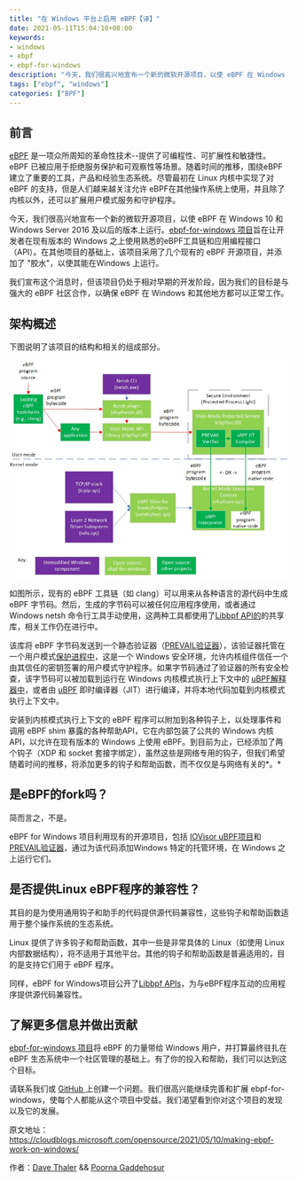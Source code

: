```yaml
---
title: "在 Windows 平台上启用 eBPF【译】"
date: 2021-05-11T15:04:10+08:00
keywords:
- windows
- ebpf
- ebpf-for-windows
description: "今天，我们很高兴地宣布一个新的微软开源项目，以使 eBPF 在 Windows 10 和 Windows Server 2016 及以后的版本上运行。旨在让开发者在现有版本的 Windows 之上使用熟悉的eBPF工具链和应用编程接口（API）。在其他项目的基础上，该项目采用了几个现有的 eBPF 开源项目，并添加了'胶水'，以使其能在Windows 上运行。"
tags: ["ebpf", "windows"]
categories: ["BPF"]
---
```


## 前言

[eBPF](https://ebpf.io/) 是一项众所周知的革命性技术--提供了可编程性、可扩展性和敏捷性。eBPF 已被应用于拒绝服务保护和可观察性等场景。随着时间的推移，围绕eBPF建立了重要的工具，产品和经验生态系统。尽管最初在 Linux 内核中实现了对 eBPF 的支持，但是人们越来越关注允许 eBPF在其他操作系统上使用，并且除了内核以外，还可以扩展用户模式服务和守护程序。

今天，我们很高兴地宣布一个新的微软开源项目，以使 eBPF 在 Windows 10 和 Windows Server 2016 及以后的版本上运行。[ebpf-for-windows 项目](https://aka.ms/ebpf-for-windows)旨在让开发者在现有版本的 Windows 之上使用熟悉的eBPF工具链和应用编程接口（API）。在其他项目的基础上，该项目采用了几个现有的 eBPF 开源项目，并添加了 "胶水"，以使其能在Windows 上运行。

我们宣布这个消息时，但该项目仍处于相对早期的开发阶段，因为我们的目标是与强大的 eBPF 社区合作，以确保 eBPF 在 Windows 和其他地方都可以正常工作。

## 架构概述 

下图说明了该项目的结构和相关的组成部分。

![img](imgs/ebpf_on_windows_arch.png)

如图所示，现有的 eBPF 工具链（如 clang）可以用来从各种语言的源代码中生成 eBPF 字节码。然后，生成的字节码可以被任何应用程序使用，或者通过 Windows netsh 命令行工具手动使用，这两种工具都使用了[Libbpf API的](https://github.com/libbpf/libbpf)的共享库，相关工作仍在进行中。

该库将 eBPF 字节码发送到一个静态验证器（[PREVAIL验证器](https://github.com/vbpf/ebpf-verifier)），该验证器托管在一个用户模式[保护进程中](https://docs.microsoft.com/en-us/windows/win32/services/protecting-anti-malware-services-#system-protected-process)，这是一个 Windows 安全环境，允许内核组件信任一个由其信任的密钥签署的用户模式守护程序。如果字节码通过了验证器的所有安全检查，该字节码可以被加载到运行在 Windows 内核模式执行上下文中的 [uBPF解释器中](https://github.com/iovisor/ubpf)，或者由 [uBPF](https://github.com/iovisor/ubpf) 即时编译器（JIT）进行编译，并将本地代码加载到内核模式执行上下文中。

安装到内核模式执行上下文的 eBPF 程序可以附加到各种钩子上，以处理事件和调用 eBPF shim 暴露的各种帮助API，它在内部包装了公共的 Windows 内核API，以允许在现有版本的 Windows 上使用 eBPF。到目前为止，已经添加了两个钩子（XDP 和 socket 套接字绑定），虽然这些是网络专用的钩子，但我们希望随着时间的推移，将添加更多的钩子和帮助函数，而不仅仅是与网络有关的*。*

## 是eBPF的fork吗？

简而言之，不是。

eBPF for Windows 项目利用现有的开源项目，包括 [IOVisor uBPF项目](https://github.com/iovisor/ubpf)和 [PREVAIL验证器](https://github.com/vbpf/ebpf-verifier)，通过为该代码添加Windows 特定的托管环境，在 Windows 之上运行它们。

## 是否提供Linux eBPF程序的兼容性？ 

其目的是为使用通用钩子和助手的代码提供源代码兼容性，这些钩子和帮助函数适用于整个操作系统的生态系统。

Linux 提供了许多钩子和帮助函数，其中一些是非常具体的 Linux（如使用 Linux 内部数据结构），将不适用于其他平台。其他的钩子和帮助函数是普遍适用的，目的是支持它们用于 eBPF 程序。

同样，eBPF for Windows项目公开了[Libbpf APIs](https://github.com/libbpf/libbpf)，为与eBPF程序互动的应用程序提供源代码兼容性。

## 了解更多信息并做出贡献 

[ebpf-for-windows 项目](https://aka.ms/ebpf-for-windows)将 eBPF 的力量带给 Windows 用户，并打算最终驻扎在 eBPF 生态系统中一个社区管理的基础上。有了你的投入和帮助，我们可以达到这个目标。

请联系我们或 [GitHub ](https://aka.ms/ebpf-for-windows)上创建一个问题。我们很高兴能继续完善和扩展 ebpf-for-windows，使每个人都能从这个项目中受益。我们渴望看到你对这个项目的发现以及它的发展。


原文地址：https://cloudblogs.microsoft.com/opensource/2021/05/10/making-ebpf-work-on-windows/

作者：[Dave Thaler](https://cloudblogs.microsoft.com/opensource/author/dave-thaler/) && [Poorna Gaddehosur](https://cloudblogs.microsoft.com/opensource/author/poorna-gaddehosur/)

